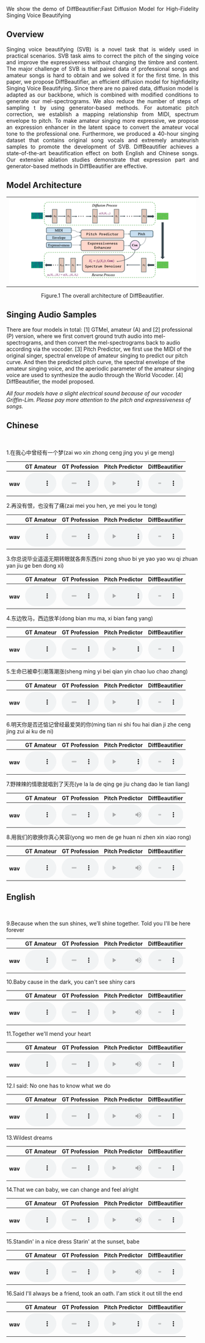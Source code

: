 <p align="justify">
We show the demo of DiffBeautifier:Fast Diffusion Model for High-Fidelity Singing Voice Beautifying
</p>

## Overview
<p align="justify">
Singing voice beautifying (SVB) is a novel task that is widely used in practical scenarios. SVB task aims to correct the pitch of the singing voice and improve the expressiveness without changing the timbre and content. The major challenge of SVB is that paired data of professional songs and amateur songs is hard to obtain and we solved it for the first time. In this paper, we propose DiffBeautifier, an efficient diffusion model for highfidelity Singing Voice Beautifying. Since there are no paired data, diffusion model is adapted as our backbone, which is combined with modified conditions to generate our mel-spectrograms. We also reduce the number of steps of sampling t by using generator-based methods. For automatic pitch correction, we establish a mapping relationship from MIDI, spectrum envelope to pitch. To make amateur singing more expressive, we propose an expression enhancer in the latent space to convert the amateur vocal tone to the professional one. Furthermore, we produced a 40-hour singing dataset that contains original song vocals and extremely amateurish samples to promote the development of SVB. DiffBeautifier achieves a state-of-the-art beautification effect on both English and Chinese songs. Our extensive ablation studies demonstrate that expression part and generator-based methods in DiffBeautifier are effective.
</p>

## Model Architecture
<!-- <center class="half">
    <img src="assets/image/fig1.jpg" width="300"/>
    <img src="assets/image/fig2.jpg" width="300"/>
</center>       <p>&nbsp;</p> 
<p align="center">Figure.1 The architecture of the functional digestive metabolic network,</p> -->

<table>
    <tr>
        <td ><center><img src="assets/image/Architecture.png"/> </center></td>
<!--         <td ><center><img src="assets/image/fig2.jpg"/> </center></td> -->
    </tr>
<!--     <tr>
		<th> (A) DiffBeautifier </th>
		<th> (B) Mel Spectrogram Denoiser </th>
<!--         <td>(A) DMN </center></td>
        <td >(B) FDMN </center> </td> -->
<!--     </tr>  -->

	
</table>
<p align="center">Figure.1 The overall architecture of DiffBeautifier.</p>
<!-- 	(B) The detailed architecture of the Mel Spectrogram Denoiser.</p> -->


<!-- ### General Digestive Metabolic Network

![Model Architecture ](assets/image/fig1.jpg)
<p align="center">Figure.1 The architecture of the general digestive metabolic network.</p>

### Functional Digestive Metabolic Network

![Spectrograms](assets/image/fig2.jpg)
<p align="center">Figure.2 The architecture of the functional digestive metabolic network.</p> -->

## Singing Audio Samples
There are four models in total: [1] GTMel, amateur (A) and [2] professional (P) version, where we first convert ground truth audio into mel-spectrograms, and then convert the mel-spectrograms back to audio according via the vocoder. [3] Pitch Predictor, we first use the MIDI of the original singer, spectral envelope of amateur singing to predict our pitch curve. And then the predicted pitch curve, the spectral envelope of the amateur singing voice, and the aperiodic parameter of the amateur singing voice are used to synthesize the audio through the World Vocoder. [4] DiffBeautifier, the model proposed. 

*All four models have a slight electrical sound because of our vocoder Griffin-Lim. Please pay more attention to the pitch and expressiveness of songs.*

## Chinese

<!-- <p>&nbsp;</p>  -->

<script>
function pauseOthers(ele) {
    $("audio").not(ele).each(function (index, audio) {audio.pause();});
}
</script>

<style>
.main-content table {
    display: inline-table;
}
table {
    table-layout:fixed;
    width: 100%;
    overflow: hidden;
}
#player{
    width: 100%;
}
</style>

<p>&nbsp;</p> 
1.在我心中曾经有一个梦(zai wo xin zhong ceng jing you yi ge meng)<br>
<table>
<!-- 	<CAPTION class="text-left">1.在我心中曾经有一个梦</CAPTION> -->
    <tr>
        <th></th>
	<th> GT Amateur</th>
        <th> GT Profession</th>
        <th> Pitch Predictor</th>
	<th> DiffBeautifier</th>
    </tr>
    <tr>
        <th> wav </th>
	<th> <audio controls id="player" onplay="pauseOthers(this);"><source src="assets/audios/DiffBeautifier/8diff.wav" type="audio/mpeg"></audio> </th>
        <th> <audio controls id="player" onplay="pauseOthers(this);"><source src="assets/audios/DiffBeautifier/8ori.wav" type="audio/mpeg"></audio> </th>
        <th> <audio controls id="player" onplay="pauseOthers(this);"><source src="assets/audios/DiffBeautifier/8p.wav" type="audio/mpeg"></audio> </th>
        <th> <audio controls id="player" onplay="pauseOthers(this);"><source src="assets/audios/DiffBeautifier/8ama.wav" type="audio/mpeg"></audio> </th>
    </tr>	
</table>

2.再没有恨，也没有了痛(zai mei you hen, ye mei you le tong)<br>
<table>
<!-- 	<CAPTION class="text-left">2.在日月沧桑后 你在谁身旁</CAPTION> -->
    <tr>
        <th></th>
	<th> GT Amateur</th>
        <th> GT Profession</th>
        <th> Pitch Predictor</th>
	<th> DiffBeautifier</th>
    </tr>
    <tr>
        <th> wav </th>
	<th> <audio controls id="player" onplay="pauseOthers(this);"><source src="assets/audios/DiffBeautifier/9diff.wav" type="audio/mpeg"></audio> </th>
        <th> <audio controls id="player" onplay="pauseOthers(this);"><source src="assets/audios/DiffBeautifier/9ori.wav" type="audio/mpeg"></audio> </th>
        <th> <audio controls id="player" onplay="pauseOthers(this);"><source src="assets/audios/DiffBeautifier/9p.wav" type="audio/mpeg"></audio> </th>
        <th> <audio controls id="player" onplay="pauseOthers(this);"><source src="assets/audios/DiffBeautifier/9ama.wav" type="audio/mpeg"></audio> </th>
    </tr>	
</table>

3.你总说毕业遥遥无期转眼就各奔东西(ni zong shuo bi ye yao yao wu qi zhuan yan jiu ge ben dong xi)<br>
<table>
    <tr>
        <th></th>
	<th> GT Amateur</th>
        <th> GT Profession</th>
        <th> Pitch Predictor</th>
	<th> DiffBeautifier</th>
    </tr>
    <tr>
        <th> wav </th>
	<th> <audio controls id="player" onplay="pauseOthers(this);"><source src="assets/audios/DiffBeautifier/12ama.wav" type="audio/mpeg"></audio> </th>
        <th> <audio controls id="player" onplay="pauseOthers(this);"><source src="assets/audios/DiffBeautifier/12ori.wav" type="audio/mpeg"></audio> </th>
        <th> <audio controls id="player" onplay="pauseOthers(this);"><source src="assets/audios/DiffBeautifier/12p.wav" type="audio/mpeg"></audio> </th>
        <th> <audio controls id="player" onplay="pauseOthers(this);"><source src="assets/audios/DiffBeautifier/12diff.wav" type="audio/mpeg"></audio> </th>
    </tr>	
</table>

4.东边牧马，西边放羊(dong bian mu ma, xi bian fang yang)<br>
<table>
    <tr>
        <th></th>
	<th> GT Amateur</th>
        <th> GT Profession</th>
        <th> Pitch Predictor</th>
	<th> DiffBeautifier</th>
    </tr>
    <tr>
        <th> wav </th>
	<th> <audio controls id="player" onplay="pauseOthers(this);"><source src="assets/audios/DiffBeautifier/6ama.wav" type="audio/mpeg"></audio> </th>
        <th> <audio controls id="player" onplay="pauseOthers(this);"><source src="assets/audios/DiffBeautifier/6ori.wav" type="audio/mpeg"></audio> </th>
        <th> <audio controls id="player" onplay="pauseOthers(this);"><source src="assets/audios/DiffBeautifier/6p.wav" type="audio/mpeg"></audio> </th>
        <th> <audio controls id="player" onplay="pauseOthers(this);"><source src="assets/audios/DiffBeautifier/6diff.wav" type="audio/mpeg"></audio> </th>
    </tr>	
</table>

5.生命已被牵引潮落潮涨(sheng ming yi bei qian yin chao luo chao zhang)<br>
<table>
    <tr>
        <th></th>
	<th> GT Amateur</th>
        <th> GT Profession</th>
        <th> Pitch Predictor</th>
	<th> DiffBeautifier</th>
    </tr>
    <tr>
        <th> wav </th>
	<th> <audio controls id="player" onplay="pauseOthers(this);"><source src="assets/audios/DiffBeautifier/5ama.wav" type="audio/mpeg"></audio> </th>
        <th> <audio controls id="player" onplay="pauseOthers(this);"><source src="assets/audios/DiffBeautifier/5ori.wav" type="audio/mpeg"></audio> </th>
        <th> <audio controls id="player" onplay="pauseOthers(this);"><source src="assets/audios/DiffBeautifier/5p.wav" type="audio/mpeg"></audio> </th>
        <th> <audio controls id="player" onplay="pauseOthers(this);"><source src="assets/audios/DiffBeautifier/5diff.wav" type="audio/mpeg"></audio> </th>
    </tr>	
</table>

6.明天你是否还惦记曾经最爱哭的你(ming tian ni shi fou hai dian ji zhe ceng jing zui ai ku de ni)<br>
<table>
    <tr>
        <th></th>
	<th> GT Amateur</th>
        <th> GT Profession</th>
        <th> Pitch Predictor</th>
	<th> DiffBeautifier</th>
    </tr>
    <tr>
        <th> wav </th>
	<th> <audio controls id="player" onplay="pauseOthers(this);"><source src="assets/audios/DiffBeautifier/11ama.wav" type="audio/mpeg"></audio> </th>
        <th> <audio controls id="player" onplay="pauseOthers(this);"><source src="assets/audios/DiffBeautifier/11ori.wav" type="audio/mpeg"></audio> </th>
        <th> <audio controls id="player" onplay="pauseOthers(this);"><source src="assets/audios/DiffBeautifier/11p.wav" type="audio/mpeg"></audio> </th>
        <th> <audio controls id="player" onplay="pauseOthers(this);"><source src="assets/audios/DiffBeautifier/11diff.wav" type="audio/mpeg"></audio> </th>
    </tr>	
</table>

7.野辣辣的情歌就唱到了天亮(ye la la de qing ge jiu chang dao le tian liang)<br>
<table>
    <tr>
        <th></th>
	<th> GT Amateur</th>
        <th> GT Profession</th>
        <th> Pitch Predictor</th>
	<th> DiffBeautifier</th>
    </tr>
    <tr>
        <th> wav </th>
	<th> <audio controls id="player" onplay="pauseOthers(this);"><source src="assets/audios/DiffBeautifier/7ama.wav" type="audio/mpeg"></audio> </th>
        <th> <audio controls id="player" onplay="pauseOthers(this);"><source src="assets/audios/DiffBeautifier/7ori.wav" type="audio/mpeg"></audio> </th>
        <th> <audio controls id="player" onplay="pauseOthers(this);"><source src="assets/audios/DiffBeautifier/7p.wav" type="audio/mpeg"></audio> </th>
        <th> <audio controls id="player" onplay="pauseOthers(this);"><source src="assets/audios/DiffBeautifier/7diff.wav" type="audio/mpeg"></audio> </th>
    </tr>	
</table>

8.用我们的歌换你真心笑容(yong wo men de ge huan ni zhen xin xiao rong)<br>
<table>
    <tr>
        <th></th>
	<th> GT Amateur</th>
        <th> GT Profession</th>
        <th> Pitch Predictor</th>
	<th> DiffBeautifier</th>
    </tr>
    <tr>
        <th> wav </th>
	<th> <audio controls id="player" onplay="pauseOthers(this);"><source src="assets/audios/DiffBeautifier/10ama.wav" type="audio/mpeg"></audio> </th>
        <th> <audio controls id="player" onplay="pauseOthers(this);"><source src="assets/audios/DiffBeautifier/10ori.wav" type="audio/mpeg"></audio> </th>
        <th> <audio controls id="player" onplay="pauseOthers(this);"><source src="assets/audios/DiffBeautifier/10p.wav" type="audio/mpeg"></audio> </th>
        <th> <audio controls id="player" onplay="pauseOthers(this);"><source src="assets/audios/DiffBeautifier/10diff.wav" type="audio/mpeg"></audio> </th>
    </tr>	
</table>


## English

<p>&nbsp;</p> 
9.Because when the sun shines, we’ll shine together. Told you I'll be here forever<br>
<table>
    <tr>
        <th></th>
	<th> GT Amateur</th>
        <th> GT Profession</th>
        <th> Pitch Predictor</th>
	<th> DiffBeautifier</th>
    </tr>
    <tr>
        <th> wav </th>
	<th> <audio controls id="player" onplay="pauseOthers(this);"><source src="assets/audios/DiffBeautifier/14ama.wav" type="audio/mpeg"></audio> </th>
        <th> <audio controls id="player" onplay="pauseOthers(this);"><source src="assets/audios/DiffBeautifier/14ori.wav" type="audio/mpeg"></audio> </th>
        <th> <audio controls id="player" onplay="pauseOthers(this);"><source src="assets/audios/DiffBeautifier/14p.wav" type="audio/mpeg"></audio> </th>
        <th> <audio controls id="player" onplay="pauseOthers(this);"><source src="assets/audios/DiffBeautifier/14diff.wav" type="audio/mpeg"></audio> </th>
    </tr>	
</table>

10.Baby cause in the dark, you can't see shiny cars<br>
<table>
    <tr>
        <th></th>
	<th> GT Amateur</th>
        <th> GT Profession</th>
        <th> Pitch Predictor</th>
	<th> DiffBeautifier</th>
    </tr>
    <tr>
        <th> wav </th>
	<th> <audio controls id="player" onplay="pauseOthers(this);"><source src="assets/audios/DiffBeautifier/13ama.wav" type="audio/mpeg"></audio> </th>
        <th> <audio controls id="player" onplay="pauseOthers(this);"><source src="assets/audios/DiffBeautifier/13ori.wav" type="audio/mpeg"></audio> </th>
        <th> <audio controls id="player" onplay="pauseOthers(this);"><source src="assets/audios/DiffBeautifier/13p.wav" type="audio/mpeg"></audio> </th>
        <th> <audio controls id="player" onplay="pauseOthers(this);"><source src="assets/audios/DiffBeautifier/13diff.wav" type="audio/mpeg"></audio> </th>
    </tr>	
</table>

11.Together we'll mend your heart<br>
<table>
    <tr>
        <th></th>
	<th> GT Amateur</th>
        <th> GT Profession</th>
        <th> Pitch Predictor</th>
	<th> DiffBeautifier</th>
    </tr>
    <tr>
        <th> wav </th>
	<th> <audio controls id="player" onplay="pauseOthers(this);"><source src="assets/audios/DiffBeautifier/16ama.wav" type="audio/mpeg"></audio> </th>
        <th> <audio controls id="player" onplay="pauseOthers(this);"><source src="assets/audios/DiffBeautifier/16ori.wav" type="audio/mpeg"></audio> </th>
        <th> <audio controls id="player" onplay="pauseOthers(this);"><source src="assets/audios/DiffBeautifier/16p.wav" type="audio/mpeg"></audio> </th>
        <th> <audio controls id="player" onplay="pauseOthers(this);"><source src="assets/audios/DiffBeautifier/16diff.wav" type="audio/mpeg"></audio> </th>
    </tr>	
</table>

12.I said: No one has to know what we do<br>
<table>
    <tr>
        <th></th>
	<th> GT Amateur</th>
        <th> GT Profession</th>
        <th> Pitch Predictor</th>
	<th> DiffBeautifier</th>
    </tr>
    <tr>
        <th> wav </th>
	<th> <audio controls id="player" onplay="pauseOthers(this);"><source src="assets/audios/DiffBeautifier/20ama.wav" type="audio/mpeg"></audio> </th>
        <th> <audio controls id="player" onplay="pauseOthers(this);"><source src="assets/audios/DiffBeautifier/20ori.wav" type="audio/mpeg"></audio> </th>
        <th> <audio controls id="player" onplay="pauseOthers(this);"><source src="assets/audios/DiffBeautifier/20p.wav" type="audio/mpeg"></audio> </th>
        <th> <audio controls id="player" onplay="pauseOthers(this);"><source src="assets/audios/DiffBeautifier/20diff.wav" type="audio/mpeg"></audio> </th>
    </tr>	
</table>

13.Wildest dreams<br>
<table>
    <tr>
        <th></th>
	<th> GT Amateur</th>
        <th> GT Profession</th>
        <th> Pitch Predictor</th>
	<th> DiffBeautifier</th>
    </tr>
    <tr>
        <th> wav </th>
	<th> <audio controls id="player" onplay="pauseOthers(this);"><source src="assets/audios/DiffBeautifier/19ama.wav" type="audio/mpeg"></audio> </th>
        <th> <audio controls id="player" onplay="pauseOthers(this);"><source src="assets/audios/DiffBeautifier/19ori.wav" type="audio/mpeg"></audio> </th>
        <th> <audio controls id="player" onplay="pauseOthers(this);"><source src="assets/audios/DiffBeautifier/19p.wav" type="audio/mpeg"></audio> </th>
        <th> <audio controls id="player" onplay="pauseOthers(this);"><source src="assets/audios/DiffBeautifier/19diff.wav" type="audio/mpeg"></audio> </th>
    </tr>	
</table>

14.That we can baby, we can change and feel alright<br>
<table>
    <tr>
        <th></th>
	<th> GT Amateur</th>
        <th> GT Profession</th>
        <th> Pitch Predictor</th>
	<th> DiffBeautifier</th>
    </tr>
    <tr>
        <th> wav </th>
	<th> <audio controls id="player" onplay="pauseOthers(this);"><source src="assets/audios/DiffBeautifier/17ama.wav" type="audio/mpeg"></audio> </th>
        <th> <audio controls id="player" onplay="pauseOthers(this);"><source src="assets/audios/DiffBeautifier/17ori.wav" type="audio/mpeg"></audio> </th>
        <th> <audio controls id="player" onplay="pauseOthers(this);"><source src="assets/audios/DiffBeautifier/17p.wav" type="audio/mpeg"></audio> </th>
        <th> <audio controls id="player" onplay="pauseOthers(this);"><source src="assets/audios/DiffBeautifier/17diff.wav" type="audio/mpeg"></audio> </th>
    </tr>	
</table>

15.Standin' in a nice dress Starin' at the sunset, babe<br>
<table>
    <tr>
        <th></th>
	<th> GT Amateur</th>
        <th> GT Profession</th>
        <th> Pitch Predictor</th>
	<th> DiffBeautifier</th>
    </tr>
    <tr>
        <th> wav </th>
	<th> <audio controls id="player" onplay="pauseOthers(this);"><source src="assets/audios/DiffBeautifier/18ama.wav" type="audio/mpeg"></audio> </th>
        <th> <audio controls id="player" onplay="pauseOthers(this);"><source src="assets/audios/DiffBeautifier/18ori.wav" type="audio/mpeg"></audio> </th>
        <th> <audio controls id="player" onplay="pauseOthers(this);"><source src="assets/audios/DiffBeautifier/18p.wav" type="audio/mpeg"></audio> </th>
        <th> <audio controls id="player" onplay="pauseOthers(this);"><source src="assets/audios/DiffBeautifier/18diff.wav" type="audio/mpeg"></audio> </th>
    </tr>	
</table>

16.Said I'll always be a friend, took an oath. I'am stick it out till the end<br>
<table>
    <tr>
        <th></th>
	<th> GT Amateur</th>
        <th> GT Profession</th>
        <th> Pitch Predictor</th>
	<th> DiffBeautifier</th>
    </tr>
    <tr>
        <th> wav </th>
	<th> <audio controls id="player" onplay="pauseOthers(this);"><source src="assets/audios/DiffBeautifier/15ama.wav" type="audio/mpeg"></audio> </th>
        <th> <audio controls id="player" onplay="pauseOthers(this);"><source src="assets/audios/DiffBeautifier/15ori.wav" type="audio/mpeg"></audio> </th>
        <th> <audio controls id="player" onplay="pauseOthers(this);"><source src="assets/audios/DiffBeautifier/15p.wav" type="audio/mpeg"></audio> </th>
        <th> <audio controls id="player" onplay="pauseOthers(this);"><source src="assets/audios/DiffBeautifier/15diff.wav" type="audio/mpeg"></audio> </th>
    </tr>	
</table>


